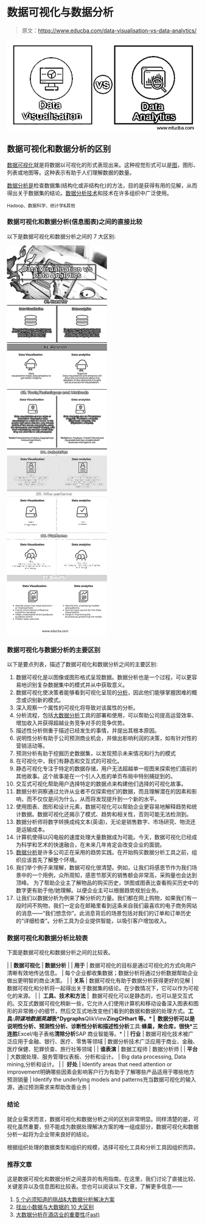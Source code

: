 # 数据可视化与数据分析

> 原文：<https://www.educba.com/data-visualisation-vs-data-analytics/>

![Data Visualisation vs Data Analytics](img/682e2b3268edc6197d305c2b0cb0fbc4.png)



## 数据可视化和数据分析的区别

[数据可视化](https://www.educba.com/course/data-visualization-r-shiny-basic-tutorials/)就是将数据以可视化的形式表现出来。这种视觉形式可以是[图](https://www.educba.com/pivot-chart-in-excel/)，图形、列表或地图等。这种表示有助于人们理解数据的数量。

[数据分析是](https://www.educba.com/what-is-data-analytics/)检查数据集(结构化或非结构化)的方法，目的是获得有用的见解，从而得出关于数据集的结论。[数据分析技术](https://www.educba.com/big-data-techniques/)和技术在许多组织中广泛使用。

<small>Hadoop、数据科学、统计学&其他</small>

### **数据可视化和数据分析(信息图表)之间的直接比较**

以下是数据可视化和数据分析之间的 7 大区别:

![Data visualisation vs Data analytics Infographics](img/1e8aa391f0fecc4da3c9e4f1409c42f7.png)



### 数据可视化与数据分析的主要区别

以下是要点列表，描述了数据可视化和数据分析之间的主要区别:

1.  数据可视化是以图像或图形格式呈现数据。数据分析也是一个过程，可以更容易地识别复杂数据集中的模式并从中获取意义。
2.  数据可视化使决策者能够看到可视化呈现的[分析](https://www.educba.com/data-science/courses/tableau-training/)，因此他们能够掌握困难的概念或识别新的模式。
3.  深入观察一个属性的可视化将导致对该属性的分析。
4.  分析流程，包括[大数据分析](https://www.educba.com/big-data-analytics-techniques/)工具的部署和使用，可以帮助公司提高运营效率、增加收入并获得超越业务竞争对手的竞争优势。
5.  描述性分析侧重于描述已经发生的事情，并提出其根本原因。
6.  说明性分析有助于公司预测商业机会，并做出影响利润的决策，如有针对性的营销活动等。
7.  预测分析有助于挖掘历史数据集，以发现预示未来情况和行为的模式
8.  在可视化中，我们有静态和交互式的可视化。
9.  静态可视化专注于特定的数据存储，用户无法超越单一视图来探索他们面前的其他故事。这个故事是在一个引人入胜的单页布局中特别捕捉到的。
10.  交互式可视化帮助用户选择特定的数据点来构建他们选择的可视化故事。
11.  数据分析洞察通过允许从业者不仅探索他们的数据，而且理解潜在的因素和影响，而不仅仅是问为什么，从而将发现提升到一个新的水平。
12.  使用图表、图形和设计元素，数据可视化可以帮助企业更容易地解释趋势和统计数据。数据可视化还揭示了模式、趋势和相关性，否则可能无法检测到。
13.  数据分析师将数字转换成纯文本(英语)，无论是销售数字、市场研究、物流还是运输成本。
14.  计算机使得以闪电般的速度处理大量数据成为可能。今天，数据可视化已经成为科学和艺术的快速融合，在未来几年肯定会改变企业的面貌。
15.  [数据分析](https://www.educba.com/8-data-analytics-trends-that-will-dominate-2019/)是许多公司正在采用的趋势实践。在开始购买数据分析工具之前，组织应该首先了解整个环境。
16.  我们举个例子来理解，数据可视化很清楚。例如，让我们将感恩节作为我们场景中的一个用例，众所周知，感恩节那天的销售额会非常高，采购量也会达到顶峰。
    为了帮助企业主了解物品的购买历史，饼图或图表比查看购买历史中的数字更有助于他/她理解。以便企业主可以根据趋势规划业务。
17.  让我们以数据分析为例来了解分析的力量。我们都在网上购物，如果我们有一段时间不购物，我们一定会在邮箱里看到这条来自我们最喜欢的电子商务网站的消息——“我们想念你”。此消息背后的场景包括对我们的订单和订单历史的“详细检查”。分析工具为企业提供智能，以吸引客户增加收入。

### 数据可视化和数据分析比较表

下面是数据可视化和数据分析之间的比较表。

|  | **数据可视化** | **数据分析** |
| **用于** | 数据可视化的目标是通过可视化的方式向用户清晰有效地传达信息。 | 每个企业都收集数据；数据分析将通过分析数据帮助企业做出更明智的商业决策。 |
| **关系** | 数据可视化有助于数据分析获得更好的见解 | 数据可视化和分析将一起得出关于数据集的结论。在少数情况下，它可以作为可视化的来源。 |
|  **工具、技术和方法** |  数据可视化可以是静态的，也可以是交互式的。交互式数据可视化稍新一些，它允许人们使用计算机和移动设备深入图表和图形的非常微小的细节，然后交互式地改变他们看到的数据和数据的处理方式。**工具:***阴谋地**数据英雄*表*Dygraphs**QlikView**ZingCHhart 等。* |  数据分析可以是说明性分析、预测性分析、诊断性分析和描述性分析**工具:**蜂巢，聚合库，很快*三连胜**Excel/电子表格**清除分析**SAP 商业智能等。* |
| **行业** | 数据可视化技术被广泛应用于金融、银行、医疗、零售等领域 | 数据分析技术广泛应用于商业、金融、医疗保健、犯罪侦查、旅行社等领域 |
| **谁表演** | 数据工程师 | 数据分析师 |
| **平台** | 大数据处理、服务管理仪表板、分析和设计。 | Big data processing, Data mining,分析和设计。 |
|  **好处** | Identify areas that need attention or improvement明确哪些因素会影响客户行为有助于了解哪些产品适用于哪些地方预测销量 | Identify the underlying models and patterns充当数据可视化的输入源，通过预测需求来帮助改善业务 |

### 结论

就企业需求而言，数据可视化和数据分析之间的区别非常明显。同样清楚的是，可视化虽然重要，但不能成为数据处理解决方案的唯一组成部分，数据可视化和数据分析一起将为企业带来良好的结论。

根据组织处理的数据类型和组织的规模，选择可视化工具和分析工具因组织而异。

### 推荐文章

这是数据可视化和数据分析之间差异的有用指南。在这里，我们讨论了直接比较、关键差异以及信息图和比较表。您也可以阅读以下文章，了解更多信息——

1.  [5 个必须知道的挑战&大数据分析解决方案](https://www.educba.com/challenges-of-big-data-analytics/)
2.  [找出小数据与大数据的 10 大区别](https://www.educba.com/small-data-vs-big-data/)
3.  [大数据分析在酒店业的重要性(Fast)](https://www.educba.com/big-data-analytics-techniques/)





